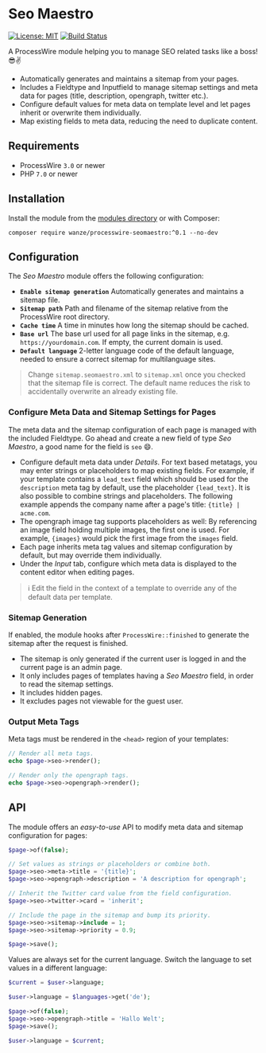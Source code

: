 # Seo Maestro

[![License: MIT](https://img.shields.io/badge/License-MIT-blue.svg)](https://opensource.org/licenses/MIT)
[![Build Status](https://travis-ci.org/wanze/SeoMaestro.svg?branch=master)](https://travis-ci.org/wanze/SeoMaestro)

A ProcessWire module helping you to manage SEO related tasks like a boss! 😎✌️

* Automatically generates and maintains a sitemap from your pages.
* Includes a Fieldtype and Inputfield to manage sitemap settings and meta data for pages (title, description, opengraph, twitter etc.).
* Configure default values for meta data on template level and let pages inherit or overwrite them individually.
* Map existing fields to meta data, reducing the need to duplicate content.

## Requirements

* ProcessWire `3.0` or newer
* PHP `7.0` or newer

## Installation

Install the module from the [modules directory]() or with Composer:

```
composer require wanze/processwire-seomaestro:^0.1 --no-dev
```

## Configuration

The _Seo Maestro_ module offers the following configuration:

* **`Enable sitemap generation`** Automatically generates and maintains a sitemap file.
* **`Sitemap path`** Path and filename of the sitemap relative from the ProcessWire root directory.
* **`Cache time`** A time in minutes how long the sitemap should be cached.
* **`Base url`** The base url used for all page links in the sitemap, e.g. `https://yourdomain.com`. If empty, the current domain is used.
* **`Default language`** 2-letter language code of the default language, needed to ensure a correct sitemap for
multilanguage sites.

> Change `sitemap.seomaestro.xml` to `sitemap.xml` once you checked that the sitemap file is correct.
The default name reduces the risk to accidentally overwrite an already existing file.

### Configure Meta Data and Sitemap Settings for Pages

The meta data and the sitemap configuration of each page is managed with the included Fieldtype.
Go ahead and create a new field of type *Seo Maestro*, a good name for the field is `seo` 😄. 

* Configure default meta data under _Details_. For text based metatags, you may enter strings or placeholders to 
map existing fields. For example, if your template contains a `lead_text` field which should be used for the 
`description` meta tag by default, use the placeholder `{lead_text}`. It is also possible to combine strings and placeholders. 
The following example appends the company name after a page's title: `{title} | acme.com`.
* The opengraph image tag supports placeholders as well: By referencing an image field holding multiple images, the first
one is used. For example, `{images}` would pick the first image from the `images` field. 
* Each page inherits meta tag values and sitemap configuration by default, but may override them individually.
* Under the _Input_ tab, configure which meta data is displayed to the content editor when editing pages.

> ℹ️ Edit the field in the context of a template to override any of the default data per template.

### Sitemap Generation

If enabled, the module hooks after `ProcessWire::finished` to generate the sitemap after the request is finished.

* The sitemap is only generated if the current user is logged in and the current page is an admin page.
* It only includes pages of templates having a _Seo Maestro_ field, in order to read the sitemap settings.
* It includes hidden pages.
* It excludes pages not viewable for the guest user.

### Output Meta Tags

Meta tags must be rendered in the `<head>` region of your templates:

```php
// Render all meta tags.
echo $page->seo->render();

// Render only the opengraph tags.
echo $page->seo->opengraph->render();
```

## API

The module offers an _easy-to-use_ API to modify meta data and sitemap configuration for pages:

```php
$page->of(false);

// Set values as strings or placeholders or combine both.
$page->seo->meta->title = '{title}';
$page->seo->opengraph->description = 'A description for opengraph';

// Inherit the Twitter card value from the field configuration.
$page->seo->twitter->card = 'inherit';

// Include the page in the sitemap and bump its priority.
$page->seo->sitemap->include = 1;
$page->seo->sitemap->priority = 0.9;

$page->save();
```

Values are always set for the current language. Switch the language to set values in a different language:

```php
$current = $user->language;

$user->language = $languages->get('de');

$page->of(false);
$page->seo->opengraph->title = 'Hallo Welt';
$page->save();

$user->language = $current;
```
